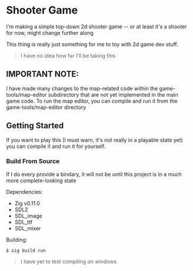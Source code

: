 # Shooter Game

I'm making a simple top-down 2d shooter game -- or at least it's a shooter for now, might change further along

This thing is really just something for me to toy with 2d game dev stuff.

> I have no idea how far I'll be taking this

## IMPORTANT NOTE:

I have made many changes to the map-related code within the game-tools/map-editor subdirectory that are not yet implemented in the main game code.
To run the map editor, you can compile and run it from the game-tools/map-editor directory

## Getting Started

If you want to play this (I must warn, it's not really in a playable state yet) you can compile it and run it for yourself.


### Build From Source

If I do every provide a bindary, it will not be until this project is in a much more complete-looking state

Dependencies:

- Zig v0.11.0
- SDL2
- SDL_image
- SDL_ttf
- SDL_mixer

Building:
```console
$ zig build run
```
> I have yet to test compiling on windows
